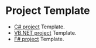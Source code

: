 # Project Template 

- [C# project](./resources/Demo.CS.zip) Template.
- [VB.NET project](./resources/Demo.VB.zip) Template.
- [F# project](./resources/Demo.FS.zip) Template.